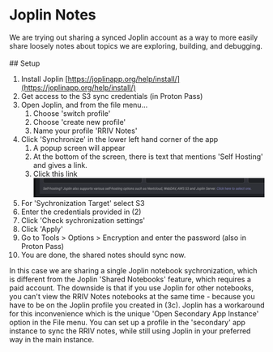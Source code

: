# Joplin Notes

We are trying out sharing a synced Joplin account as a way to more easily share loosely notes about topics we are exploring, building, and debugging. \
\
\## Setup

1. Install Joplin [https://joplinapp.org/help/install/](https://joplinapp.org/help/install/)
2. Get access to the S3 sync credentials (in Proton Pass)
3. Open Joplin, and from the file menu...
   1. Choose 'switch profile'
   2. Choose 'create new profile'
   3. Name your profile 'RRIV Notes'
4. Click 'Synchronize' in the lower left hand corner of the app
   1. A popup screen will appear
   2. At the bottom of the screen, there is text that mentions 'Self Hosting' and gives a link.
   3. Click this link ![](../../.gitbook/assets/image.png)
5. For 'Sychronization Target' select S3
6. Enter the credentials provided in (2)
7. Click 'Check sychronization settings'
8. Click 'Apply'
9. Go to Tools > Options > Encryption and enter the password (also in Proton Pass)
10. You are done, the shared notes should sync now.



In this case we are sharing a single Joplin notebook sychronization, which is different from the Joplin 'Shared Notebooks' feature, which requires a paid account.  The downside is that if you use Joplin for other notebooks, you can't view the RRIV Notes notebooks at the same time - because you have to be on the Joplin profile you created in (3c).   Joplin has a workaround for this inconvenience which is the unique 'Open Secondary App Instance' option in the File menu.   You can set up a profile in the 'secondary' app instance to sync the RRIV notes, while still using Joplin in your preferred way in the main instance. &#x20;




